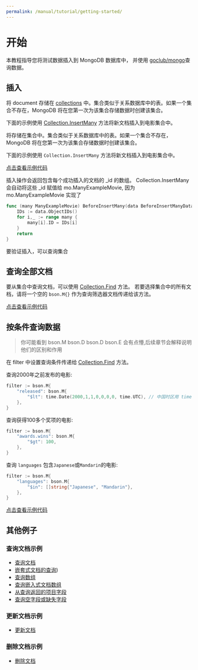 ```yaml
---
permalink: /manual/tutorial/getting-started/
---
```


# 开始

本教程指导您将测试数据插入到 MongoDB 数据库中，
并使用 [goclub/mongo](https://github.com/goclub/mongo)查询数据。

## 插入

将 document 存储在 [collections](/manual/core/databases-and-collections/) 中。集合类似于关系数据库中的表。如果一个集合不存在，MongoDB 将在您第一次为该集合存储数据时创建该集合。

下面的示例使用 [Collection.InsertMany](https://pkg.go.dev/github.com/goclub/mongo#Collection.InsertMany) 方法将新文档插入到电影集合中。

将存储在集合中。集合类似于关系数据库中的表。如果一个集合不存在，MongoDB 将在您第一次为该集合存储数据时创建该集合。

下面的示例使用 `Collection.InsertMany` 方法将新文档插入到电影集合中。

[点击查看示例代码](./getting-started-insert_test.go)


插入操作会返回包含每个成功插入的文档的 _id 的数组。 Collection.InsertMany 会自动将这些 _id 赋值给 mo.ManyExampleMovie,
因为 mo.ManyExampleMovie 实现了

```go
func (many ManyExampleMovie) BeforeInsertMany(data BeforeInsertManyData) (err error) {
	IDs := data.ObjectIDs()
	for i,_ := range many {
		many[i].ID = IDs[i]
	}
	return
}
```

要验证插入，可以查询集合

## 查询全部文档

要从集合中查询文档，可以使用  [Collection.Find](https://pkg.go.dev/github.com/goclub/mongo#Collection.Find)  方法。
若要选择集合中的所有文档，请将一个空的 `bson.M{}` 作为查询筛选器文档传递给该方法。

[点击查看示例代码](./getting-started-find_test.go)

## 按条件查询数据

> 你可能看到 bson.M bson.D bson.D bson.E 会有点懵,后续章节会解释说明他们的区别和作用

在 filter 中设置查询条件传递给 [Collection.Find](https://pkg.go.dev/github.com/goclub/mongo#Collection.Find) 方法。

查询2000年之前发布的电影:

```go
filter := bson.M{
    "released": bson.M{
        "$lt": time.Date(2000,1,1,0,0,0,0, time.UTC), // 中国时区用 time.FixedZone("CST", 8*3600) 代替 time.UTC
    },
}
```
查询获得100多个奖项的电影:

```go
filter := bson.M{
    "awards.wins": bson.M{
        "$gt": 100,
    },
}
```

查询 `languages` 包含`Japanese`或`Mandarin`的电影:

```go
filter := bson.M{
    "languages": bson.M{
        "$in": []string{"Japanese", "Mandarin"},
    },
}
```

[点击查看示例代码](./getting-started-filter-data_test.go)

## 其他例子

### 查询文档示例

- [查询文档](/manual/tutorial/query-documents/)
- [嵌套式文档的查询](/manual/tutorial/query-embedded-documents/))
- [查询数组](/manual/tutorial/query-arrays/)
- [查询嵌入式文档数组](/manual/tutorial/query-array-of-documents/)
- [从查询返回的项目字段](/manual/tutorial/project-fields-from-query-results/)
- [查询空字段或缺失字段](/manual/tutorial/query-for-null-fields/)

### 更新文档示例

- [更新文档](/manual/tutorial/update-documents/)

### 删除文档示例
- [删除文档](/manual/tutorial/remove-documents/)

